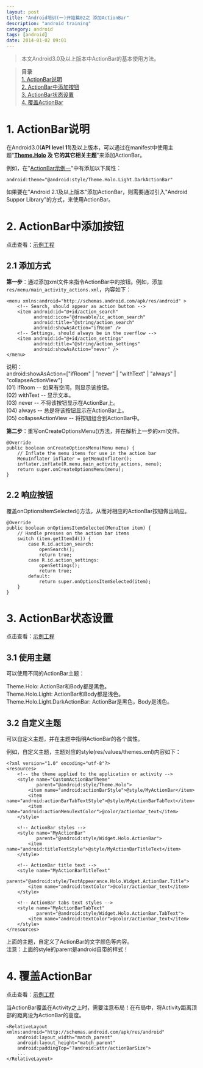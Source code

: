```yaml
---
layout: post
title: "Android培训(一)开始篇02之 添加ActionBar"
description: "android training"
category: android
tags: [android]
date: 2014-01-02 09:01
---
```



> 本文Android3.0及以上版本中ActionBar的基本使用方法。

> **目录**  
[1. ActionBar说明](#anchor1)  
[2. ActionBar中添加按钮](#anchor2)  
[3. ActionBar状态设置](#anchor3)  
[4. 覆盖ActionBar](#anchor4)  



<a name="anchor1"></a>
# 1. ActionBar说明


在Android3.0(**API level 11**)及以上版本，可以通过在manifest中使用主题"**[Theme.Holo][link_google_theme] 及 它的其它相关主题**"来添加ActionBar。


例如，在"[ActionBar示例一][link_actionbar_01_add]"中有添加以下属性：

    android:theme="@android:style/Theme.Holo.Light.DarkActionBar"


如果要在"Android 2.1及以上版本"添加ActionBar，则需要通过引入"Android Suppor Library"的方式，来使用ActionBar。





<a name="anchor2"></a>
# 2. ActionBar中添加按钮


点击查看：[示例工程][link_actionbar_project01]

## 2.1 添加方式

**第一步**：通过添加xml文件来指令ActionBar中的按钮。例如，添加`res/menu/main_activity_actions.xml`，内容如下：

    <menu xmlns:android="http://schemas.android.com/apk/res/android" >
        <!-- Search, should appear as action button -->
        <item android:id="@+id/action_search"
              android:icon="@drawable/ic_action_search"
              android:title="@string/action_search"
              android:showAsAction="ifRoom" />
        <!-- Settings, should always be in the overflow -->
        <item android:id="@+id/action_settings"
              android:title="@string/action_settings"
              android:showAsAction="never" />
    </menu>

说明：    
android:showAsAction=["ifRoom" \| "never" \| "withText" \| "always" \| "collapseActionView"]   
(01) ifRoom -- 如果有空间，则显示该按钮。  
(02) withText -- 显示文本。  
(03) never -- 不将该按钮显示在ActionBar上。  
(04) always -- 总是将该按钮显示在ActionBar上。  
(05) collapseActionView -- 将按钮组合到ActionBar中。  


**第二步**：重写onCreateOptionsMenu()方法，并在解析上一步的xml文件。

    @Override
    public boolean onCreateOptionsMenu(Menu menu) {
        // Inflate the menu items for use in the action bar
        MenuInflater inflater = getMenuInflater();
        inflater.inflate(R.menu.main_activity_actions, menu);
        return super.onCreateOptionsMenu(menu);
    }



## 2.2 响应按钮

覆盖onOptionsItemSelected()方法，从而对相应的ActionBar按钮做出响应。

    @Override
    public boolean onOptionsItemSelected(MenuItem item) {
        // Handle presses on the action bar items
        switch (item.getItemId()) {
            case R.id.action_search:
                openSearch();
                return true;
            case R.id.action_settings:
                openSettings();
                return true;
            default:
                return super.onOptionsItemSelected(item);
        }
    }







<a name="anchor3"></a>
# 3. ActionBar状态设置

点击查看：[示例工程][link_actionbar_project02]

## 3.1 使用主题

可以使用不同的ActionBar主题：

Theme.Holo: ActionBar和Body都是黑色。  
Theme.Holo.Light: ActionBar和Body都是浅色。  
Theme.Holo.Light.DarkActionBar: ActionBar是黑色，Body是浅色。  



## 3.2 自定义主题 

可以自定义主题，并在主题中指明ActionBar的各个属性。


例如，自定义主题，主题对应的style(res/values/themes.xml)内容如下：


    <?xml version="1.0" encoding="utf-8"?>
    <resources>
        <!-- the theme applied to the application or activity -->
        <style name="CustomActionBarTheme"
               parent="@android:style/Theme.Holo">
            <item name="android:actionBarStyle">@style/MyActionBar</item>
            <item name="android:actionBarTabTextStyle">@style/MyActionBarTabText</item>
            <item name="android:actionMenuTextColor">@color/actionbar_text</item>
        </style>

        <!-- ActionBar styles -->
        <style name="MyActionBar"
               parent="@android:style/Widget.Holo.ActionBar">
            <item name="android:titleTextStyle">@style/MyActionBarTitleText</item>
        </style>

        <!-- ActionBar title text -->
        <style name="MyActionBarTitleText"
               parent="@android:style/TextAppearance.Holo.Widget.ActionBar.Title">
            <item name="android:textColor">@color/actionbar_text</item>
        </style>

        <!-- ActionBar tabs text styles -->
        <style name="MyActionBarTabText"
               parent="@android:style/Widget.Holo.ActionBar.TabText">
            <item name="android:textColor">@color/actionbar_text</item>
        </style>
    </resources>

上面的主题，自定义了ActionBar的文字颜色等内容。  
注意：上面的style的parent是android自带的样式！





<a name="anchor4"></a>
# 4. 覆盖ActionBar

点击查看：[示例工程][link_actionbar_project03]

当ActionBar覆盖在Activity之上时，需要注意布局！在布局中，将Activity距离顶部的距离设为ActionBar的高度。

    <RelativeLayout xmlns:android="http://schemas.android.com/apk/res/android"
        android:layout_width="match_parent"
        android:layout_height="match_parent"
        android:paddingTop="?android:attr/actionBarSize">
        ...
    </RelativeLayout>



[link_google_theme]: http://developer.android.com/intl/zh-cn/reference/android/R.style.html#Theme_Holo
[link_actionbar_01_add]: https://github.com/wangkuiwu/android_applets/blob/master/training/01_getting_started/02_action_bar/02_adding_actionbar/bar1/AndroidManifest.xml

[link_actionbar_project01]:  https://github.com/wangkuiwu/android_applets/tree/master/training/01_getting_started/02_action_bar/02_adding_actionbar
[link_actionbar_project02]:  https://github.com/wangkuiwu/android_applets/tree/master/training/01_getting_started/02_action_bar/03_customzation_bar/bar2
[link_actionbar_project03]:  https://github.com/wangkuiwu/android_applets/tree/master/training/01_getting_started/02_action_bar/04_overlay_bar
